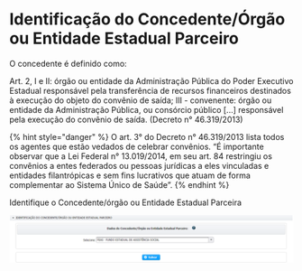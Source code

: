 # Identificação do Concedente/Órgão ou Entidade Estadual Parceiro

O concedente é definido como: 

Art. 2, I e II: órgão ou entidade da Administração Pública do Poder Executivo Estadual responsável pela transferência de recursos financeiros destinados à execução do objeto do convênio de saída; III - convenente: órgão ou entidade da Administração Pública, ou consórcio público \[...\] responsável pela execução do convênio de saída. \(Decreto n° 46.319/2013\)

{% hint style="danger" %}
O art. 3° do Decreto n° 46.319/2013 lista todos os agentes que estão vedados de celebrar convênios. “É importante observar que a Lei Federal n° 13.019/2014, em seu art. 84 restringiu os convênios a entes federados ou pessoas jurídicas a eles vinculadas e entidades filantrópicas e sem fins lucrativos que atuam de forma complementar ao Sistema Único de Saúde”.
{% endhint %}

Identifique o Concedente/órgão ou Entidade Estadual Parceira

![](../../.gitbook/assets/image%20%28185%29.png)


